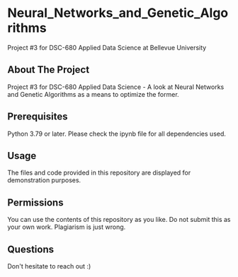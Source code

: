 # Neural_Networks_and_Genetic_Algorithms
Project #3 for DSC-680 Applied Data Science at Bellevue University

## About The Project
Project #3 for DSC-680 Applied Data Science - A look at Neural Networks and Genetic Algorithms as a means to optimize the former. 

## Prerequisites
Python 3.79 or later. Please check the ipynb file for all dependencies used.

## Usage
The files and code provided in this repository are displayed for demonstration purposes.

## Permissions
You can use the contents of this repository as you like. Do not submit this as your own work. Plagiarism is just wrong.

## Questions
Don't hesitate to reach out :) 
